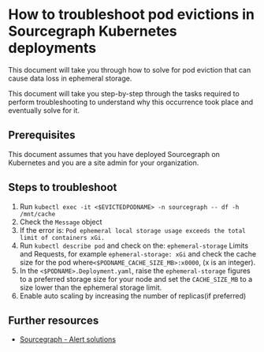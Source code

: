 # How to troubleshoot pod evictions in Sourcegraph Kubernetes deployments
This document will take you through how to solve for pod eviction that can cause data loss in ephemeral storage.

This document will take you step-by-step through the tasks required to perform troubleshooting to understand why this occurrence took place and eventually solve for it.

## Prerequisites
This document assumes that you have deployed Sourcegraph on Kubernetes and you are a site admin for your organization.
## Steps to troubleshoot
1. Run `kubectl exec -it <$EVICTEDPODNAME> -n sourcegraph -- df -h /mnt/cache`
2. Check the `Message` object
3. If the error is: `Pod ephemeral local storage usage exceeds the total limit of containers xGi.`
4. Run `kubectl describe pod` and check on the:
`ephemeral-storage` Limits and Requests, for example `ephemeral-storage: xGi` and check the cache size for the pod where`<$PODNAME_CACHE_SIZE_MB>:x0000`, (x is an integer).
5. In the `<$PODNAME>.Deployment.yaml`, raise the `ephemeral-storage` figures to a preferred storage size for your node and set the `CACHE_SIZE_MB` to a size lower than the ephemeral storage limit.
6. Enable auto scaling by increasing the number of replicas(if preferred)

## Further resources

- [Sourcegraph - Alert solutions](https://docs.sourcegraph.com/admin/observability/alert_solutions)